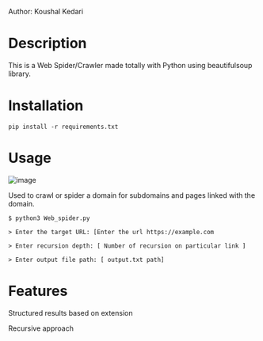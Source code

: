 Author: Koushal Kedari

# Description
 This is a Web Spider/Crawler made totally with Python using beautifulsoup library.



# Installation
 `pip install -r requirements.txt`

# Usage


![image](https://github.com/Nightowl-code/Web-Crawler/assets/121932742/e9be9cae-292e-40a8-a3a0-925f93520a7c)



Used to crawl or spider a domain for subdomains and pages linked with the domain.

`$ python3 Web_spider.py `

`> Enter the target URL: [Enter the url https://example.com`

`> Enter recursion depth: [ Number of recursion on particular link ]`

`> Enter output file path: [ output.txt path]`


# Features
Structured results based on extension 

Recursive approach

